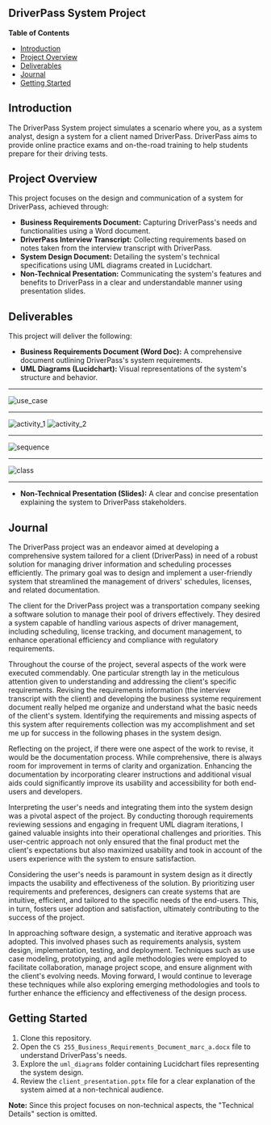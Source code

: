## DriverPass System Project

**Table of Contents**

* [Introduction](#introduction)
* [Project Overview](#project-overview)
* [Deliverables](#deliverables)
* [Journal](#jounral)
* [Getting Started](#getting-started)

## Introduction

The DriverPass System project simulates a scenario where you, as a system analyst, design a system for a client named DriverPass. DriverPass aims to provide online practice exams and on-the-road training to help students prepare for their driving tests.

## Project Overview

This project focuses on the design and communication of a system for DriverPass, achieved through:

* **Business Requirements Document:** Capturing DriverPass's needs and functionalities using a Word document.
* **DriverPass Interview Transcript:** Collecting requirements based on notes taken from the interview transcript with DriverPass.
* **System Design Document:** Detailing the system's technical specifications using UML diagrams created in Lucidchart.
* **Non-Technical Presentation:** Communicating the system's features and benefits to DriverPass in a clear and understandable manner using presentation slides.

## Deliverables

This project will deliver the following:

* **Business Requirements Document (Word Doc):** A comprehensive document outlining DriverPass's system requirements.
* **UML Diagrams (Lucidchart):** Visual representations of the system's structure and behavior.
---------------------------------------------------------------------------------------------------------------------------------------------------------------------------

![use_case](https://github.com/Marc-Aradillas/System-Analysis-and-Design/assets/106922826/e2a695e7-73b5-4c5c-94aa-94e2d7201e47)

---------------------------------------------------------------------------------------------------------------------------------------------------------------------------

![activity_1](https://github.com/Marc-Aradillas/System-Analysis-and-Design/assets/106922826/790511a5-20b5-467c-9841-25073dd411f4)   ![activity_2](https://github.com/Marc-Aradillas/System-Analysis-and-Design/assets/106922826/beded4ae-5b5a-4d43-b534-2e1a6974c492)

---------------------------------------------------------------------------------------------------------------------------------------------------------------------------

![sequence](https://github.com/Marc-Aradillas/System-Analysis-and-Design/assets/106922826/49434f0c-9f81-40f4-a130-e3b16c61eac4)

---------------------------------------------------------------------------------------------------------------------------------------------------------------------------

![class](https://github.com/Marc-Aradillas/System-Analysis-and-Design/assets/106922826/47a66385-2e1d-4011-a417-0d40b5c34d80)

---------------------------------------------------------------------------------------------------------------------------------------------------------------------------

* **Non-Technical Presentation (Slides):** A clear and concise presentation explaining the system to DriverPass stakeholders.

## Journal

The DriverPass project was an endeavor aimed at developing a comprehensive system tailored for a client (DriverPass) in need of a robust solution for managing driver information and scheduling processes efficiently. The primary goal was to design and implement a user-friendly system that streamlined the management of drivers' schedules, licenses, and related documentation.

The client for the DriverPass project was a transportation company seeking a software solution to manage their pool of drivers effectively. They desired a system capable of handling various aspects of driver management, including scheduling, license tracking, and document management, to enhance operational efficiency and compliance with regulatory requirements.

Throughout the course of the project, several aspects of the work were executed commendably. One particular strength lay in the meticulous attention given to understanding and addressing the client's specific requirements. Revising the requirements information (the interview transcript with the client) and developing the business systeme requirement document really helped me organize and understand what the basic needs of the client's system. Identifying the requirements and missing aspects of this system after requirements collection was my accomplishment and set me up for success in the following phases in the system design.

Reflecting on the project, if there were one aspect of the work to revise, it would be the documentation process. While comprehensive, there is always room for improvement in terms of clarity and organization. Enhancing the documentation by incorporating clearer instructions and additional visual aids could significantly improve its usability and accessibility for both end-users and developers.

Interpreting the user's needs and integrating them into the system design was a pivotal aspect of the project. By conducting thorough requirements reviewing sessions and engaging in frequent UML diagram iterations, I gained valuable insights into their operational challenges and priorities. This user-centric approach not only ensured that the final product met the client's expectations but also maximized usability and took in account of the users experience with the system to ensure satisfaction.

Considering the user's needs is paramount in system design as it directly impacts the usability and effectiveness of the solution. By prioritizing user requirements and preferences, designers can create systems that are intuitive, efficient, and tailored to the specific needs of the end-users. This, in turn, fosters user adoption and satisfaction, ultimately contributing to the success of the project.

In approaching software design, a systematic and iterative approach was adopted. This involved phases such as requirements analysis, system design, implementation, testing, and deployment. Techniques such as use case modeling, prototyping, and agile methodologies were employed to facilitate collaboration, manage project scope, and ensure alignment with the client's evolving needs. Moving forward, I would continue to leverage these techniques while also exploring emerging methodologies and tools to further enhance the efficiency and effectiveness of the design process.

## Getting Started

1. Clone this repository.
2. Open the `CS 255_Business_Requirements_Document_marc_a.docx` file to understand DriverPass's needs.
3. Explore the `uml_diagrams` folder containing Lucidchart files representing the system design.
4. Review the `client_presentation.pptx` file for a clear explanation of the system aimed at a non-technical audience.

**Note:** Since this project focuses on non-technical aspects, the "Technical Details" section is omitted.
